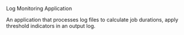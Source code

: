 Log Monitoring Application

An application that processes log files to calculate job durations, apply threshold indicators in an output log.